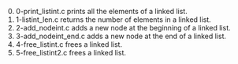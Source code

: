 0. 0-print_listint.c prints all the elements of a linked list.
1. 1-listint_len.c returns the number of elements in a linked list.
2. 2-add_nodeint.c adds a new node at the beginning of a linked list.
3. 3-add_nodeint_end.c adds a new node at the end of a linked list.
4. 4-free_listint.c frees a linked list.
5. 5-free_listint2.c frees  a linked list.
